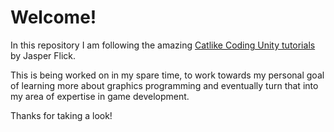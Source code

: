# Welcome!
In this repository I am following the amazing [Catlike Coding Unity tutorials](https://catlikecoding.com/unity/tutorials/) by Jasper Flick.

This is being worked on in my spare time, to work towards my personal goal of learning more about graphics programming and eventually turn that into my area of expertise in game development.

Thanks for taking a look!
